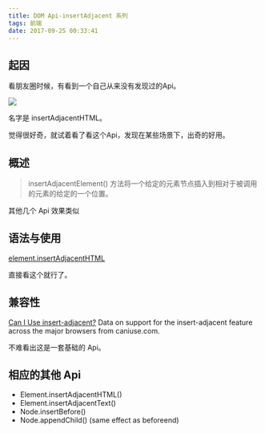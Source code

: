 ```yaml
---
title: DOM Api-insertAdjacent 系列
tags: 前端
date: 2017-09-25 00:33:41
---
```


## 起因

看朋友圈时候，有看到一个自己从来没有发现过的Api。

![](https://cdn.lxxyx.cn/2018-03-26-085550.jpg)

名字是 insertAdjacentHTML。

觉得很好奇，就试着看了看这个Api，发现在某些场景下，出奇的好用。

## 概述

> insertAdjacentElement() 方法将一个给定的元素节点插入到相对于被调用的元素的给定的一个位置。

其他几个 Api 效果类似

## 语法与使用

[element.insertAdjacentHTML](
https://developer.mozilla.org/zh-CN/docs/Web/API/Element/insertAdjacentHTML)

直接看这个就行了。

## 兼容性

<p class="ciu_embed" data-feature="insert-adjacent" data-periods="future_1,current,past_1,past_2">
  <a href="http://caniuse.com/#feat=insert-adjacent">Can I Use insert-adjacent?</a> Data on support for the insert-adjacent feature across the major browsers from caniuse.com.
</p>

不难看出这是一套基础的 Api。

## 相应的其他 Api

- Element.insertAdjacentHTML()
- Element.insertAdjacentText()
- Node.insertBefore()
- Node.appendChild() (same effect as beforeend)
